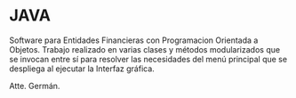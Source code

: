 # JAVA
Software para Entidades Financieras con
Programacion Orientada a Objetos. 
Trabajo realizado en varias clases y
métodos modularizados que se invocan
entre sí para resolver las necesidades
del menú principal que se despliega al
ejecutar la Interfaz gráfica.


Atte. Germán.
